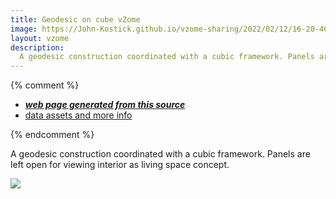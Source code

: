 ```yaml
---
title: Geodesic on cube vZome
image: https://John-Kostick.github.io/vzome-sharing/2022/02/12/16-20-46-Geodesic-on-cube-vZome/Geodesic-on-cube-vZome.png
layout: vzome
description:
  A geodesic construction coordinated with a cubic framework. Panels are left open for viewing interior as living space concept.
---
```


{% comment %}
 - [***web page generated from this source***][post]
 - [data assets and more info][github]

[post]: <https://John-Kostick.github.io/vzome-sharing/2022/02/12/Geodesic-on-cube-vZome-16-20-46.html>
[github]: <https://github.com/John-Kostick/vzome-sharing/tree/main/2022/02/12/16-20-46-Geodesic-on-cube-vZome/>
{% endcomment %}

  A geodesic construction coordinated with a cubic framework. Panels are left open for viewing interior as living space concept.

<vzome-viewer style="width: 100%; height: 100vh;"
       src="https://John-Kostick.github.io/vzome-sharing/2022/02/12/16-20-46-Geodesic-on-cube-vZome/Geodesic-on-cube-vZome.vZome" >
  <img src="https://John-Kostick.github.io/vzome-sharing/2022/02/12/16-20-46-Geodesic-on-cube-vZome/Geodesic-on-cube-vZome.png" />
</vzome-viewer>

